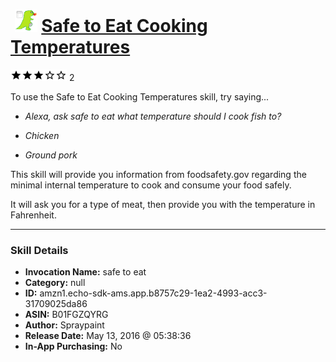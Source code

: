 # &nbsp;<img src="skill_icon" alt="Safe to Eat Cooking Temperatures icon" width="36"> [Safe to Eat Cooking Temperatures](http://alexa.amazon.com/#skills/amzn1.echo-sdk-ams.app.b8757c29-1ea2-4993-acc3-31709025da86)
![3 stars](../../images/ic_star_black_18dp_1x.png)![3 stars](../../images/ic_star_black_18dp_1x.png)![3 stars](../../images/ic_star_black_18dp_1x.png)![3 stars](../../images/ic_star_border_black_18dp_1x.png)![3 stars](../../images/ic_star_border_black_18dp_1x.png) 2

To use the Safe to Eat Cooking Temperatures skill, try saying...

* *Alexa, ask safe to eat what temperature should I cook fish to?*

* *Chicken*

* *Ground pork*

This skill will provide you information from foodsafety.gov regarding the minimal internal temperature to cook and consume your food safely.

It will ask you for a type of meat, then provide you with the temperature in Fahrenheit.

***

### Skill Details

* **Invocation Name:** safe to eat
* **Category:** null
* **ID:** amzn1.echo-sdk-ams.app.b8757c29-1ea2-4993-acc3-31709025da86
* **ASIN:** B01FGZQYRG
* **Author:** Spraypaint
* **Release Date:** May 13, 2016 @ 05:38:36
* **In-App Purchasing:** No
